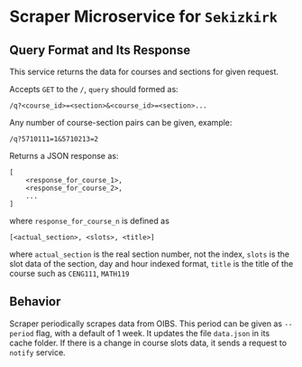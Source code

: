 # Scraper Microservice for `Sekizkirk`

## Query Format and Its Response

This service returns the data for courses and sections for given request.

Accepts `GET` to the `/`, `query` should formed as:

```
/q?<course_id>=<section>&<course_id>=<section>...
```
Any number of course-section pairs can be given, example:
```
/q?5710111=1&5710213=2
```

Returns a JSON response as:

```
[
    <response_for_course_1>,
    <response_for_course_2>,
    ...
]
```

where `response_for_course_n` is defined as
```
[<actual_section>, <slots>, <title>]
```
where `actual_section` is the real section number, not the index,
`slots` is the slot data of the section, day and hour indexed format,
`title` is the title of the course such as `CENG111`, `MATH119`


## Behavior

Scraper periodically scrapes data from OIBS.
This period can be given as `--period` flag, with a default of 1 week.
It updates the file `data.json` in its cache folder.
If there is a change in course slots data, it sends a request to `notify` service.


